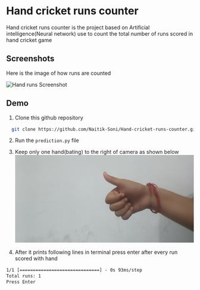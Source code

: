 
# Hand cricket runs counter

Hand cricket runs counter is the project based on Artificial intelligence(Neural network) use to count the total number of runs scored in hand cricket game




## Screenshots

Here is the image of how runs are counted

![Hand runs Screenshot](https://content.instructables.com/F5A/5HIQ/I7RGEJRU/F5A5HIQI7RGEJRU.jpg?auto=webp&frame=1&width=320&md=1522eec370c92e8a2eefebac56e88f4c)


## Demo

1)  Clone this github repository
```bash
  git clone https://github.com/Naitik-Soni/Hand-cricket-runs-counter.git
```

2) Run the `prediction.py` file

3) Keep only one hand(bating) to the right of camera as shown below
![Hand pose](https://github.com/Naitik-Soni/Hand-cricket-runs-counter/blob/main/hand_image.jpg?raw=true)

4) After it prints following lines in terminal press enter after every run scored with hand
```
1/1 [==============================] - 0s 93ms/step
Total runs: 1
Press Enter
```

    
